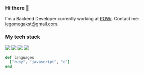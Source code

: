 
### Hi there 👋



I'm a Backend Developer currently working at [POWr](https://powr.io).
Contact me: legomegakst@gmail.com.

### My tech stack

![](https://img.shields.io/badge/Ruby-CC342D?style=for-the-badge&logo=ruby&logoColor=white) ![](https://img.shields.io/badge/Ruby_on_Rails-CC0000?style=for-the-badge&logo=ruby-on-rails&logoColor=white) ![](https://img.shields.io/badge/Docker-316192?style=for-the-badge&logo=docker&logoColor=white) ![](https://img.shields.io/badge/JavaScript-F7DF1E?style=for-the-badge&logo=javascript&logoColor=black)
```ruby
def languages
  ["ruby", "javascript", "c"]
end
```

<!--
**Legomegger/legomegger** is a ✨ _special_ ✨ repository because its `README.md` (this file) appears on your GitHub profile.

Here are some ideas to get you started:

- 🔭 I’m currently working on ...
- 🌱 I’m currently learning ...
- 👯 I’m looking to collaborate on ...
- 🤔 I’m looking for help with ...
- 💬 Ask me about ...
- 📫 How to reach me: ...
- 😄 Pronouns: ...
- ⚡ Fun fact: ...
-->
